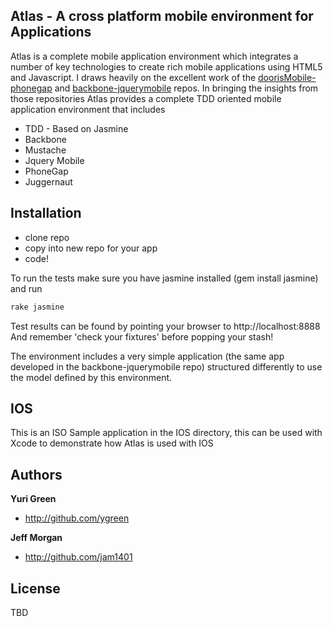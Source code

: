 ## Atlas - A cross platform mobile environment for Applications

Atlas is a complete mobile application environment which integrates a number of key technologies to create rich mobile applications using HTML5 and Javascript. I draws heavily
on the excellent work of the [doorisMobile-phonegap](https://github.com/robertkowalski/doorisMobile-phonegap) and
[backbone-jquerymobile](https://github.com/ccoenraets/backbone-jquerymobile) repos. In bringing the insights from those
repositories Atlas provides a complete TDD oriented mobile application environment that includes


+ TDD - Based on Jasmine
+ Backbone
+ Mustache
+ Jquery Mobile
+ PhoneGap
+ Juggernaut

## Installation

+ clone repo
+ copy into new repo for your app
+ code!

To run the tests make sure you have jasmine installed (gem install jasmine) and run

```js
rake jasmine
```
Test results can be found by pointing your browser to http://localhost:8888
And remember 'check your fixtures' before popping your stash!

The environment includes a very simple application (the same app developed in the backbone-jquerymobile repo)
structured differently to use the model defined by this environment.

## IOS

This is an ISO Sample application in the IOS directory, this can be used with Xcode to demonstrate how Atlas is used with IOS

## Authors

**Yuri Green**

+ http://github.com/ygreen

**Jeff Morgan**

+ http://github.com/jam1401

## License

TBD
